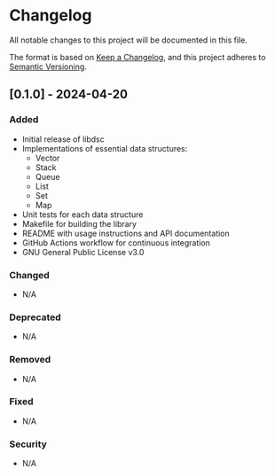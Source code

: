 # Changelog

All notable changes to this project will be documented in this file.

The format is based on [Keep a Changelog](https://keepachangelog.com/en/1.0.0/),
and this project adheres to [Semantic Versioning](https://semver.org/spec/v2.0.0.html).

## [0.1.0] - 2024-04-20

### Added
- Initial release of libdsc
- Implementations of essential data structures:
  - Vector
  - Stack
  - Queue
  - List
  - Set
  - Map
- Unit tests for each data structure
- Makefile for building the library
- README with usage instructions and API documentation
- GitHub Actions workflow for continuous integration
- GNU General Public License v3.0

### Changed
- N/A

### Deprecated
- N/A

### Removed
- N/A

### Fixed
- N/A

### Security
- N/A

